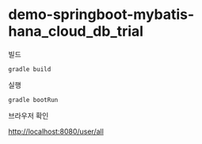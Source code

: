 # demo-springboot-mybatis-hana_cloud_db_trial

빌드
```shell
gradle build
```

실행 
```shell
gradle bootRun
```

브라우저 확인

[http://localhost:8080/user/all](http://localhost:8080/user/all)

